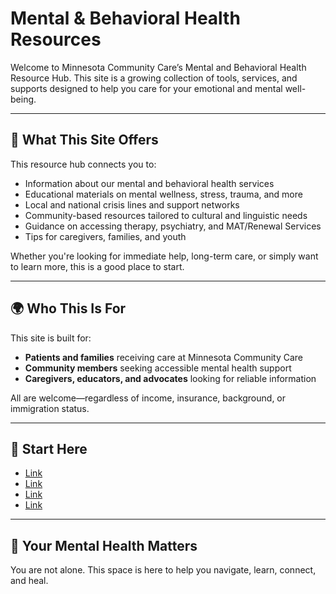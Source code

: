 # Mental & Behavioral Health Resources  

Welcome to Minnesota Community Care’s Mental and Behavioral Health Resource Hub. This site is a growing collection of tools, services, and supports designed to help you care for your emotional and mental well-being.

---

## 🧠 What This Site Offers
This resource hub connects you to:

- Information about our mental and behavioral health services
- Educational materials on mental wellness, stress, trauma, and more
- Local and national crisis lines and support networks
- Community-based resources tailored to cultural and linguistic needs
- Guidance on accessing therapy, psychiatry, and MAT/Renewal Services
- Tips for caregivers, families, and youth

Whether you're looking for immediate help, long-term care, or simply want to learn more, this is a good place to start.

---

## 🌍 Who This Is For
This site is built for:

- **Patients and families** receiving care at Minnesota Community Care
- **Community members** seeking accessible mental health support
- **Caregivers, educators, and advocates** looking for reliable information

All are welcome—regardless of income, insurance, background, or immigration status.

---

## 📌 Start Here
- [Link](#)
- [Link](#)
- [Link](#)
- [Link](#)

---

## 💚 Your Mental Health Matters
You are not alone. This space is here to help you navigate, learn, connect, and heal.
